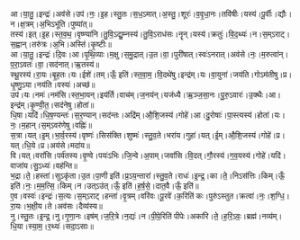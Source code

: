 

  
आ।या॒तु॒।इन्द्रः॑।अव॑से।उप॑।नः॒।इ॒ह।स्तु॒तः।स॒ध॒ऽमात्।अ॒स्तु॒।शूरः॑।व॒वृ॒धा॒नः।तवि॑षीः।यस्य॑।पू॒र्वीः।द्यौः।न।क्ष॒त्रम्।अ॒भिऽभू॑ति।पुष्या॑त्॥  
तस्य॑।इत्।इ॒ह।स्त॒व॒थ॒।वृष्ण्या॑नि।तु॒वि॒ऽद्यु॒म्नस्य॑।तु॒वि॒ऽराध॑सः।नॄन्।यस्य॑।क्रतुः॑।वि॒द॒थ्यः॑।न।स॒म्ऽराट्।स॒ह्वान्।तरु॑त्रः।अ॒भि।अस्ति॑।कृ॒ष्टीः॥  
आ।या॒तु॒।इन्द्रः॑।दि॒वः।आ।पृ॒थि॒व्याः।म॒क्षु।स॒मु॒द्रात्।उ॒त।वा॒।पुरी॑षात्।स्वः॑ऽनरात्।अव॑से।नः॒।म॒रुत्वा॑न्।प॒रा॒ऽवतः॑।वा॒।सद॑नात्।ऋ॒तस्य॑॥  
स्थू॒रस्य॑।रा॒यः।बृ॒ह॒तः।यः।ईशे॑।तम्।ऊँ॒ इति॑।स्त॒वा॒म॒।वि॒दथे॑षु।इन्द्र॑म्।यः।वा॒युना॑।जय॑ति।गोऽम॑तीषु।प्र।धृ॒ष्णु॒ऽया।नय॑ति।वस्यः॑।अच्छ॑॥  
उप॑।यः।नमः॑।नम॑सि।स्त॒भा॒यन्।इय॑र्ति।वाच॑म्।ज॒नय॑न्।यज॑ध्यै।ऋ॒ञ्ज॒सा॒नः।पु॒रु॒ऽवारः॑।उ॒क्थैः।आ।इन्द्र॑म्।कृ॒ण्वी॒त॒।सद॑नेषु।होता॑॥  
धि॒षा।यदि॑।धि॒ष॒ण्यन्तः॑।स॒र॒ण्यान्।सद॑न्तः।अद्रि॑म्।औ॒शि॒जस्य॑।गोहे॑।आ।दु॒रोषाः॑।पा॒स्त्यस्य॑।होता॑।यः।नः॒।म॒हान्।स॒म्ऽवर॑णेषु।वह्निः॑॥  
स॒त्रा।यत्।इ॒म्।भा॒र्व॒रस्य॑।वृष्णः॑।सिस॑क्ति।शुष्मः॑।स्तु॒व॒ते।भरा॑य।गुहा॑।यत्।ई॒म्।औ॒शि॒जस्य॑।गोहे॑।प्र।यत्।धि॒ये।प्र।अय॑से।मदा॑य॥  
वि।यत्।वरां॑सि।पर्व॑तस्य।वृ॒ण्वे।पयः॑ऽभिः।जि॒न्वे।अ॒पाम्।जवां॑सि।वि॒दत्।गौ॒रस्य॑।ग॒व॒यस्य॑।गोहे॑।यदि॑।वाजा॑य।सु॒ऽध्यः॑।वह॑न्ति॥  
भ॒द्रा।ते॒।हस्ता॑।सुऽकृ॑ता।उ॒त।पा॒णी इति॑।प्र॒ऽय॒न्तारा॑।स्तु॒व॒ते।राधः॑।इ॒न्द्र॒।का।ते॒।निऽस॑त्तिः।किम्।ऊँ॒ इति॑।नः॒।म॒म॒त्सि॒।किम्।न।उत्ऽउ॑त्।ऊँ॒ इति॑।ह॒र्ष॒से॒।दात॒वै।ऊँ॒ इति॑॥  
ए॒व।वस्वः॑।इन्द्रः॑।स॒त्यः।स॒म्ऽराट्।हन्ता॑।वृ॒त्रम्।वरि॑वः।पू॒रवे॑।क॒रिति॑ कः।पुरु॑ऽस्तुत।क्रत्वा॑।नः॒।श॒ग्धि॒।रा॒यः।भ॒क्षी॒य।ते।अव॑सः।दैव्य॑स्य॥  
नु।स्तु॒तः।इ॒न्द्र॒।नु।गृ॒णा॒नः।इष॑म्।ज॒रि॒त्रे।न॒द्यः॑।न।पी॒पे॒रिति॑ पीपेः।अका॑रि।ते॒।ह॒रि॒ऽवः॒।ब्रह्म॑।नव्य॑म्।धि॒या।स्या॒म॒।र॒थ्यः॑।सदा॒ऽसाः॥  

